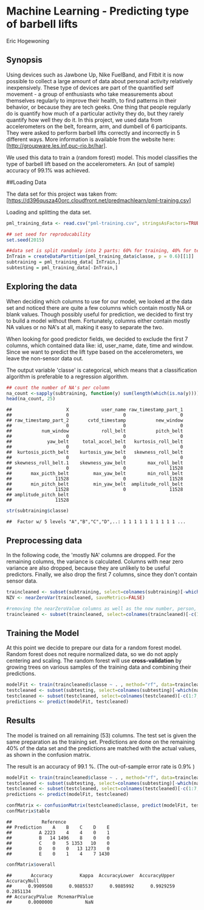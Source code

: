 # Machine Learning - Predicting type of barbell lifts
Eric Hogewoning  

## Synopsis
Using devices such as Jawbone Up, Nike FuelBand, and Fitbit it is now possible to collect a large amount of data about personal activity relatively inexpensively. These type of devices are part of the quantified self movement - a group of enthusiasts who take measurements about themselves regularly to improve their health, to find patterns in their behavior, or because they are tech geeks. One thing that people regularly do is quantify how much of a particular activity they do, but they rarely quantify how well they do it. 
In this project, we used data from accelerometers on the belt, forearm, arm, and dumbell of 6 participants. They were asked to perform barbell lifts correctly and incorrectly in 5 different ways. More information is available from the website here: [http://groupware.les.inf.puc-rio.br/har].

We used this data to train a (random forest) model. This model classifies the type of barbell lift based on the accelerometers. An (out of sample) accuracy of 99.1% was achieved.

##Loading Data

The data set for this project was taken from: [https://d396qusza40orc.cloudfront.net/predmachlearn/pml-training.csv]




Loading and splitting the data set.


```r
pml_training_data <- read.csv("pml-training.csv", stringsAsFactors=TRUE)

## set seed for reproducability
set.seed(2015)

##data set is split randomly into 2 parts: 60% for training, 40% for testing.
InTrain = createDataPartition(pml_training_data$classe, p = 0.6)[[1]]
subtraining = pml_training_data[ InTrain,]
subtesting = pml_training_data[-InTrain,]
```


## Exploring the data

When deciding which columns to use for our model, we looked at the data set and noticed there are quite a few columns which contain mostly NA or blank values. Though possibly useful for prediction, we decided to first try to build a model without them. Fortunately, columns either contain mostly NA values or no NA's at all, making it easy to separate the two.

When looking for good predictor fields, we decided to exclude the first 7 columns, which contained data like: id, user_name, date, time and window. Since we want to predict the lift type based on the accelerometers, we leave the non-sensor data out.

The output variable 'classe' is categorical, which means that a classification algorithm is preferable to a regression algorithm.


```r
## count the number of NA's per column
na_count <-sapply(subtraining, function(y) sum(length(which(is.na(y)))))
head(na_count, 25)
```

```
##                    X            user_name raw_timestamp_part_1 
##                    0                    0                    0 
## raw_timestamp_part_2       cvtd_timestamp           new_window 
##                    0                    0                    0 
##           num_window            roll_belt           pitch_belt 
##                    0                    0                    0 
##             yaw_belt     total_accel_belt   kurtosis_roll_belt 
##                    0                    0                    0 
##  kurtosis_picth_belt    kurtosis_yaw_belt   skewness_roll_belt 
##                    0                    0                    0 
## skewness_roll_belt.1    skewness_yaw_belt        max_roll_belt 
##                    0                    0                11528 
##       max_picth_belt         max_yaw_belt        min_roll_belt 
##                11528                    0                11528 
##       min_pitch_belt         min_yaw_belt  amplitude_roll_belt 
##                11528                    0                11528 
## amplitude_pitch_belt 
##                11528
```

```r
str(subtraining$classe)
```

```
##  Factor w/ 5 levels "A","B","C","D",..: 1 1 1 1 1 1 1 1 1 1 ...
```

## Preprocessing data

In the following code, the 'mostly NA' columns are dropped. For the remaining columns, the variance is calculated. Columns with near zero variance are also dropped, because they are unlikely to be useful predictors.
Finally, we also drop the first 7 columns, since they don't contain sensor data.


```r
traincleaned <- subset(subtraining, select=colnames(subtraining)[-which(na_count > 0)])
NZV <- nearZeroVar(traincleaned, saveMetrics=FALSE)

#removing the nearZeroValue columns as well as the now number, person, date and time.
traincleaned <- subset(traincleaned, select=colnames(traincleaned)[-c(1:7,NZV)])
```

## Training the Model

At this point we decide to prepare our data for a random forest model. Random forest does not require normalized data, so we do not apply centering and scaling. The random forest will use **cross-validation** by growing trees on various samples of the training data and combining their predictions.


```r
modelFit <- train(traincleaned$classe ~ . , method="rf", data=traincleaned)
testcleaned <- subset(subtesting, select=colnames(subtesting)[-which(na_count > 0)])
testcleaned <- subset(testcleaned, select=colnames(testcleaned)[-c(1:7,NZV)])
predictions <- predict(modelFit, testcleaned)
```

## Results

The model is trained on all remaining (53) columns. The test set is given the same preparation as the training set.
Predictions are done on the remaining 40% of the data set and the predictions are matched with the actual values, as shown in the confusion matrix. 

The result is an accuracy of 99.1 %. (The out-of-sample error rate is 0.9% )


```r
modelFit <- train(traincleaned$classe ~ . , method="rf", data=traincleaned)
testcleaned <- subset(subtesting, select=colnames(subtesting)[-which(na_count > 0)])
testcleaned <- subset(testcleaned, select=colnames(testcleaned)[-c(1:7,NZV)])
predictions <- predict(modelFit, testcleaned)

confMatrix <- confusionMatrix(testcleaned$classe, predict(modelFit, testcleaned))
confMatrix$table
```

```
##           Reference
## Prediction    A    B    C    D    E
##          A 2223    4    4    0    1
##          B   14 1496    8    0    0
##          C    0    5 1353   10    0
##          D    0    0   13 1273    0
##          E    0    1    4    7 1430
```

```r
confMatrix$overall
```

```
##       Accuracy          Kappa  AccuracyLower  AccuracyUpper   AccuracyNull 
##      0.9909508      0.9885537      0.9885992      0.9929259      0.2851134 
## AccuracyPValue  McnemarPValue 
##      0.0000000            NaN
```
